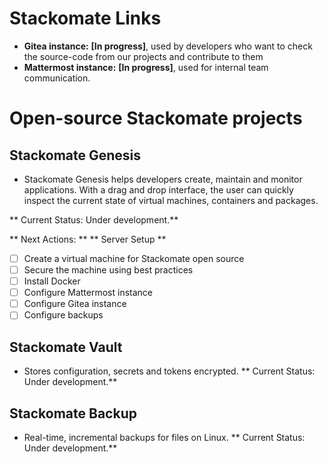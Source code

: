 # Stackomate Links

- **Gitea instance:** **[In progress]**, used by developers who want to check the source-code from our projects and contribute to them 
- **Mattermost instance:** **[In progress]**, used for internal team communication.


# Open-source Stackomate projects

## Stackomate Genesis
- Stackomate Genesis helps developers create, maintain and monitor applications. With a drag and drop interface, the user can quickly inspect the current state of virtual machines, containers and packages.

** Current Status: Under development.**

** Next Actions: **
** Server Setup **
- [ ] Create a virtual machine for Stackomate open source
- [ ] Secure the machine using best practices
- [ ] Install Docker
- [ ] Configure Mattermost instance 
- [ ] Configure Gitea instance
- [ ] Configure backups

## Stackomate Vault
- Stores configuration, secrets and tokens encrypted.
** Current Status: Under development.**

## Stackomate Backup
- Real-time, incremental backups for files on Linux.
** Current Status: Under development.**
